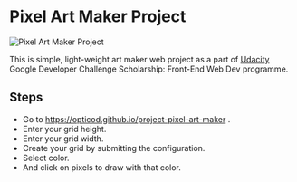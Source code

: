 # Pixel Art Maker Project

![Pixel Art Maker Project](https://user-images.githubusercontent.com/13851773/40280986-ebbba576-5c78-11e8-8cc7-f7e5823ce9fc.png)

This is simple, light-weight art maker web project as a part of [Udacity](https://classroom.udacity.com/) Google Developer Challenge Scholarship: Front-End Web Dev programme.

## Steps

* Go to https://opticod.github.io/project-pixel-art-maker .
* Enter your grid height.
* Enter your grid width.
* Create your grid by submitting the configuration.
* Select color.
* And click on pixels to draw with that color.
